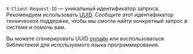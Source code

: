 `X-Client-Request-ID` — уникальный идентификатор запроса. Рекомендуем использовать [UUID](https://ru.wikipedia.org/wiki/UUID). Сообщите этот идентификатор технической поддержке, чтобы мы смогли найти конкретный запрос в системе и помочь вам.

Вы можете сгенерировать UUID [онлайн](https://uuid.js.org) или воспользоваться библиотекой для используемого языка программирования.
